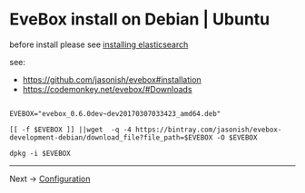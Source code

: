 # EveBox install on Debian | Ubuntu


before install please see [installing elasticsearch](/common/elastic.install.md)

see:
* https://github.com/jasonish/evebox#installation
* https://codemonkey.net/evebox/#Downloads

```

EVEBOX="evebox_0.6.0dev~dev20170307033423_amd64.deb"

[[ -f $EVEBOX ]] ||wget  -q -4 https://bintray.com/jasonish/evebox-development-debian/download_file?file_path=$EVEBOX -O $EVEBOX

dpkg -i $EVEBOX

```

----

Next -> [Configuration](config.md)
